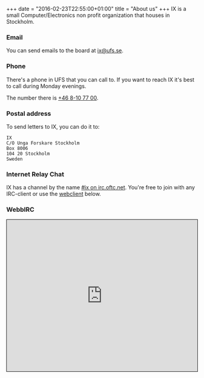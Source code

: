 +++
date = "2016-02-23T22:55:00+01:00"
title = "About us"
+++
IX is a small Computer/Electronics non profit organization that houses in
Stockholm.

### Email
You can send emails to the board at [ix@ufs.se](mailto:ix@ufs.se).

### Phone
There's a phone in UFS that you can call to. If you want to reach IX it's best
to call during Monday evenings.

The number there is [+46 8-10 77 00](tel:+468-10-77-00).

### Postal address
To send letters to IX, you can do it to:
```
IX
C/O Unga Forskare Stockholm
Box 8006
104 20 Stockholm
Sweden
```

### Internet Relay Chat
IX has a channel by the name [#ix on irc.oftc.net](irc://irc.oftc.net/ix). You're
free to join with any IRC-client or use the <a href="https://webchat.oftc.net/?channels=ix" target="_blank">webclient</a> below.

### WebbIRC
<iframe src="https://webchat.oftc.net/?channels=ix" style="border: 1px solid black; width: 100%; height: 400px;"></iframe>
